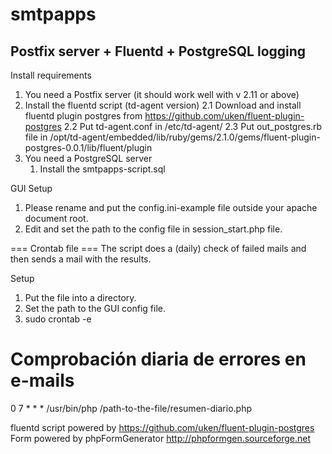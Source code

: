 # smtpapps

## Postfix server + Fluentd + PostgreSQL logging

Install requirements
1. You need a Postfix server (it should work well with v 2.11 or above)
2. Install the fluentd script (td-agent version)
	2.1 Download and install fluentd plugin postgres from https://github.com/uken/fluent-plugin-postgres
	2.2 Put td-agent.conf in /etc/td-agent/
	2.3 Put out_postgres.rb file in /opt/td-agent/embedded/lib/ruby/gems/2.1.0/gems/fluent-plugin-postgres-0.0.1/lib/fluent/plugin
3. You need a PostgreSQL server
	1. Install the smtpapps-script.sql

GUI Setup
1. Please rename and put the config.ini-example file outside your apache document root.
2. Edit and set the path to the config file in session_start.php file.



=== Crontab file ===
The script does a (daily) check of failed mails and then sends a mail with the results.

Setup
1. Put the file into a directory.
2. Set the path to the GUI config file.
3. sudo crontab -e
# Comprobación diaria de errores en e-mails
0 7 * * * /usr/bin/php /path-to-the-file/resumen-diario.php


fluentd script powered by https://github.com/uken/fluent-plugin-postgres
Form powered by phpFormGenerator http://phpformgen.sourceforge.net